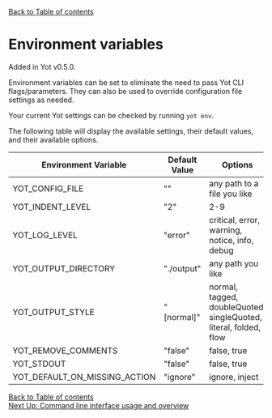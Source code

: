 [Back to Table of contents](../documentation.md)  

# Environment variables

Added in Yot v0.5.0.

Environment variables can be set to eliminate the need to pass Yot CLI flags/parameters.  They can also be used to override configuration file settings as needed.

Your current Yot settings can be checked by running `yot env`.

The following table will display the available settings, their default values, and their available options.

| Environment Variable | Default Value | Options |
| --- | --- | --- |
| YOT_CONFIG_FILE | "" | any path to a file you like |
| YOT_INDENT_LEVEL | "2" | 2-9 |
| YOT_LOG_LEVEL | "error" | critical, error, warning, notice, info, debug |
| YOT_OUTPUT_DIRECTORY | "./output" | any path you like |
| YOT_OUTPUT_STYLE | "[normal]" | normal, tagged, doubleQuoted, singleQuoted, literal, folded, flow |
| YOT_REMOVE_COMMENTS | "false" | false, true |
| YOT_STDOUT | "false" | false, true |
| YOT_DEFAULT_ON_MISSING_ACTION | "ignore" | ignore, inject |


[Back to Table of contents](../documentation.md)  
[Next Up: Command line interface usage and overview](commandUsage.md)